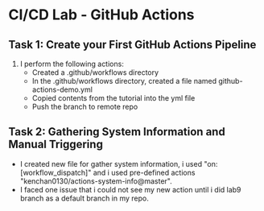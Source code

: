 # CI/CD Lab - GitHub Actions

## Task 1: Create your First GitHub Actions Pipeline

1. I perform the following actions:
   - Created a .github/workflows directory
   - In the .github/workflows directory, created a file named github-actions-demo.yml
   - Copied contents from the tutorial into the yml file
   - Push the branch to remote repo

## Task 2: Gathering System Information and Manual Triggering

- I created new file for gather system information, i used "on: [workflow_dispatch]" and i used pre-defined actions "kenchan0130/actions-system-info@master".
- I faced one issue that i could not see my new action until i did lab9 branch as a default branch in my repo.
